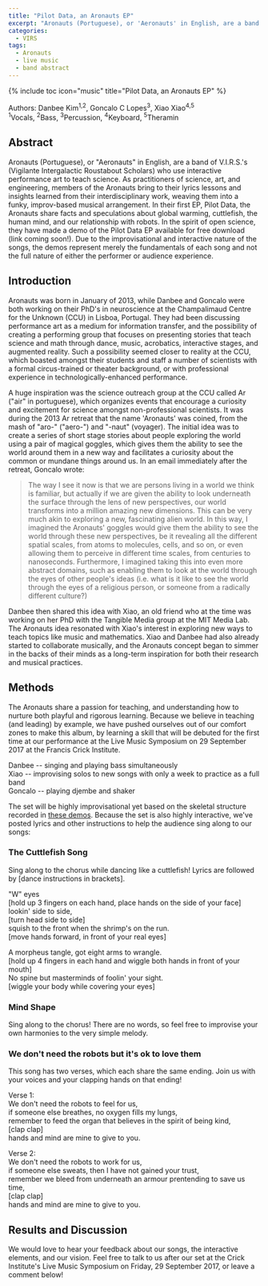 ```yaml
---
title: "Pilot Data, an Aronauts EP"
excerpt: "Aronauts (Portuguese), or 'Aeronauts' in English, are a band of V.I.R.S.'s (Vigilante Intergalactic Roustabout Scholars) who use interactive performance art to teach science."
categories:
  - VIRS
tags:
  - Aronauts
  - live music
  - band abstract
---
```


{% include toc icon="music" title="Pilot Data, an Aronauts EP" %}

Authors: Danbee Kim<sup>1,2</sup>, Goncalo C Lopes<sup>3</sup>, Xiao Xiao<sup>4,5</sup>  
<sup>1</sup>Vocals, <sup>2</sup>Bass, <sup>3</sup>Percussion, <sup>4</sup>Keyboard, <sup>5</sup>Theramin

## Abstract

Aronauts (Portuguese), or "Aeronauts" in English, are a band of V.I.R.S.'s (Vigilante Intergalactic Roustabout Scholars) who use interactive performance art to teach science. As practitioners of science, art, and engineering, members of the Aronauts bring to their lyrics lessons and insights learned from their interdisciplinary work, weaving them into a funky, improv-based musical arrangement. In their first EP, Pilot Data, the Aronauts share facts and speculations about global warming, cuttlefish, the human mind, and our relationship with robots. In the spirit of open science, they have made a demo of the Pilot Data EP available for free download (link coming soon!). Due to the improvisational and interactive nature of the songs, the demos represent merely the fundamentals of each song and not the full nature of either the performer or audience experience. 

## Introduction 

Aronauts was born in January of 2013, while Danbee and Goncalo were both working on their PhD's in neuroscience at the Champalimaud Centre for the Unknown (CCU) in Lisboa, Portugal. They had been discussing performance art as a medium for information transfer, and the possibility of creating a performing group that focuses on presenting stories that teach science and math through dance, music, acrobatics, interactive stages, and augmented reality. Such a possibility seemed closer to reality at the CCU, which boasted amongst their students and staff a number of scientists with a formal circus-trained or theater background, or with professional experience in technologically-enhanced performance.

A huge inspiration was the science outreach group at the CCU called Ar ("air" in portuguese), which organizes events that encourage a curiosity and excitement for science amongst non-professional scientists. It was during the 2013 Ar retreat that the name 'Aronauts' was coined, from the mash of "aro-" ("aero-") and "-naut" (voyager). The initial idea was to create a series of short stage stories about people exploring the world using a pair of magical goggles, which gives them the ability to see the world around them in a new way and facilitates a curiosity about the common or mundane things around us. In an email immediately after the retreat, Goncalo wrote: 

>The way I see it now is that we are persons living in a world we think is familiar, but actually if we are given the ability to look underneath the surface through the lens of new perspectives, our world transforms into a million amazing new dimensions. This can be very much akin to exploring a new, fascinating alien world. In this way, I imagined the Aronauts' goggles would give them the ability to see the world through these new perspectives, be it revealing all the different spatial scales, from atoms to molecules, cells, and so on, or even allowing them to perceive in different time scales, from centuries to nanoseconds. Furthermore, I imagined taking this into even more abstract domains, such as enabling them to look at the world through the eyes of other people's ideas (i.e. what is it like to see the world through the eyes of a  religious person, or someone from a radically different culture?)

Danbee then shared this idea with Xiao, an old friend who at the time was working on her PhD with the Tangible Media group at the MIT Media Lab. The Aronauts idea resonated with Xiao's interest in exploring new ways to teach topics like music and mathematics. Xiao and Danbee had also already started to collaborate musically, and the Aronauts concept began to simmer in the backs of their minds as a long-term inspiration for both their research and musical practices. 

## Methods

The Aronauts share a passion for teaching, and understanding how to nurture both playful and rigorous learning. Because we believe in teaching (and leading) by example, we have pushed ourselves out of our comfort zones to make this album, by learning a skill that will be debuted for the first time at our performance at the Live Music Symposium on 29 September 2017 at the Francis Crick Institute. 

Danbee -- singing and playing bass simultaneously  
Xiao -- improvising solos to new songs with only a week to practice as a full band  
Goncalo -- playing djembe and shaker  

The set will be highly improvisational yet based on the skeletal structure recorded in [these demos](https://www.dropbox.com/sh/7wb0ge6ibt6cz3b/AAAT2ONGmpVMVA_ARqgO5GUNa?dl=0). Because the set is also highly interactive, we've posted lyrics and other instructions to help the audience sing along to our songs: 

### The Cuttlefish Song 

Sing along to the chorus while dancing like a cuttlefish! Lyrics are followed by \[dance instructions in brackets\]. 

"W" eyes  
\[hold up 3 fingers on each hand, place hands on the side of your face\]  
lookin' side to side,  
\[turn head side to side\]  
squish to the front when the shrimp's on the run.  
\[move hands forward, in front of your real eyes\]  

A morpheus tangle, got eight arms to wrangle.  
\[hold up 4 fingers in each hand and wiggle both hands in front of your mouth\]  
No spine but masterminds of foolin' your sight.  
\[wiggle your body while covering your eyes\]

### Mind Shape

Sing along to the chorus! There are no words, so feel free to improvise your own harmonies to the very simple melody. 

### We don't need the robots but it's ok to love them 

This song has two verses, which each share the same ending. Join us with your voices and your clapping hands on that ending!

Verse 1:  
We don't need the robots to feel for us,  
if someone else breathes, no oxygen fills my lungs,  
remember to feed the organ that believes in the spirit of being kind,  
\[clap clap\]  
hands and mind are mine to give to you. 

Verse 2:  
We don't need the robots to work for us,  
if someone else sweats, then I have not gained your trust,  
remember we bleed from underneath an armour prentending to save us time,  
\[clap clap\]  
hands and mind are mine to give to you. 

## Results and Discussion

We would love to hear your feedback about our songs, the interactive elements, and our vision. Feel free to talk to us after our set at the Crick Institute's Live Music Symposium on Friday, 29 September 2017, or leave a comment below! 
